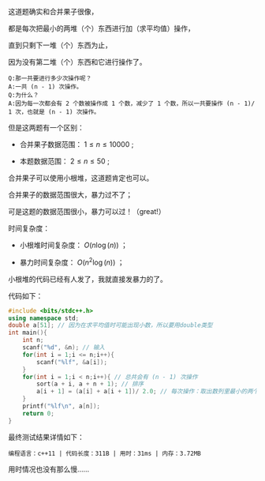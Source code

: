 这道题确实和合并果子很像，

都是每次把最小的两堆（个）东西进行加（求平均值）操作，

直到只剩下一堆（个）东西为止，

因为没有第二堆（个）东西和它进行操作了。

```plain
Q:那一共要进行多少次操作呢？
A:一共 (n - 1) 次操作。
Q:为什么？
A:因为每一次都会有 2 个数被操作成 1 个数，减少了 1 个数，所以一共要操作 (n - 1)/ 1 次，也就是 (n - 1) 次操作。
```

但是这两题有一个区别：

+ 合并果子数据范围： $1 ≤ n ≤ 10000$ ;

+ 本题数据范围： $2 ≤ n ≤ 50$ ;

合并果子可以使用小根堆，这道题肯定也可以。

合并果子的数据范围很大，暴力过不了；

可是这题的数据范围很小，暴力可以过！（great!）

时间复杂度：

+ 小根堆时间复杂度： $O(n\log(n))$ ；

+ 暴力时间复杂度： $O(n^2\log(n))$ ；

小根堆的代码已经有人发了，我就直接发暴力的了。

代码如下：

```cpp
#include <bits/stdc++.h>
using namespace std;
double a[51]; // 因为在求平均值时可能出现小数，所以要用double类型
int main(){
	int n;
	scanf("%d", &n); // 输入
	for(int i = 1;i <= n;i++){
		scanf("%lf", &a[i]);
	}
	for(int i = 1;i < n;i++){ // 总共会有 (n - 1) 次操作
		sort(a + i, a + n + 1); // 排序
		a[i + 1] = (a[i] + a[i + 1])/ 2.0; // 每次操作：取出数列里最小的两个数进行平均
	}
	printf("%lf\n", a[n]);
	return 0;
}
```

最终测试结果详情如下：

```plain
编程语言：c++11 | 代码长度：311B | 用时：31ms | 内存：3.72MB
```

用时情况也没有那么慢……